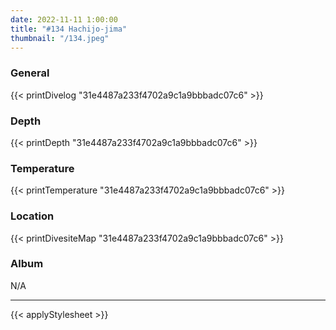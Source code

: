 ```yaml
---
date: 2022-11-11 1:00:00
title: "#134 Hachijo-jima"
thumbnail: "/134.jpeg"
---
```


### General

{{< printDivelog "31e4487a233f4702a9c1a9bbbadc07c6" >}}

### Depth

{{< printDepth "31e4487a233f4702a9c1a9bbbadc07c6" >}}

### Temperature

{{< printTemperature "31e4487a233f4702a9c1a9bbbadc07c6" >}}

### Location

{{< printDivesiteMap "31e4487a233f4702a9c1a9bbbadc07c6" >}}

### Album

N/A

---

{{< applyStylesheet >}}
